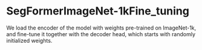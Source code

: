 # SegFormerImageNet-1kFine_tuning
We load the encoder of the model with weights pre-trained on ImageNet-1k, and fine-tune it together with the decoder head, which starts with randomly initialized weights.
